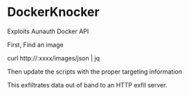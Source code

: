 # DockerKnocker
Exploits Aunauth Docker API

First, Find an image

curl http://<target-ip>:xxxx/images/json | jq

Then update the scripts with the proper targeting information


This exfiltrates data out of band to an HTTP exfil server.
